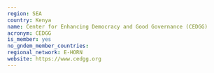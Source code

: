 ```yaml
---
region: SEA
country: Kenya
name: Center for Enhancing Democracy and Good Governance (CEDGG)
acronym: CEDGG
is_member: yes
no_gndem_member_countries:
regional_network: E-HORN
website: https://www.cedgg.org
---
```

